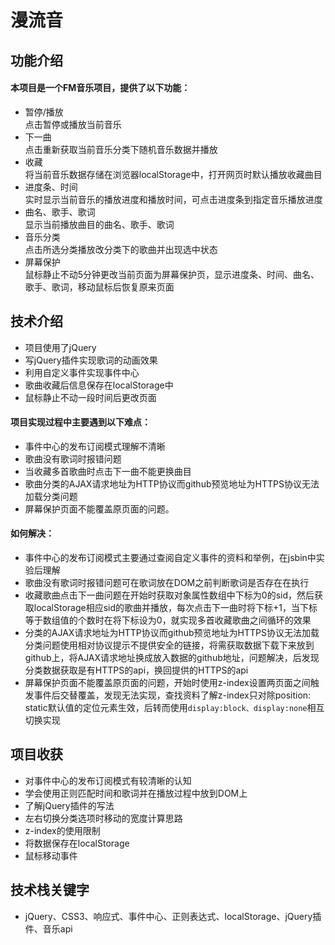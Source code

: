 # 漫流音

## 功能介绍
#### 本项目是一个FM音乐项目，提供了以下功能：
- 暂停/播放\
点击暂停或播放当前音乐
- 下一曲\
点击重新获取当前音乐分类下随机音乐数据并播放
- 收藏\
将当前音乐数据存储在浏览器localStorage中，打开网页时默认播放收藏曲目
- 进度条、时间\
实时显示当前音乐的播放进度和播放时间，可点击进度条到指定音乐播放进度
- 曲名、歌手、歌词\
显示当前播放曲目的曲名、歌手、歌词
- 音乐分类\
点击所选分类播放改分类下的歌曲并出现选中状态
- 屏幕保护\
鼠标静止不动5分钟更改当前页面为屏幕保护页，显示进度条、时间、曲名、歌手、歌词，移动鼠标后恢复原来页面

## 技术介绍
- 项目使用了jQuery
- 写jQuery插件实现歌词的动画效果
- 利用自定义事件实现事件中心
- 歌曲收藏后信息保存在localStorage中
- 鼠标静止不动一段时间后更改页面
#### 项目实现过程中主要遇到以下难点：
- 事件中心的发布订阅模式理解不清晰
- 歌曲没有歌词时报错问题
- 当收藏多首歌曲时点击下一曲不能更换曲目
- 歌曲分类的AJAX请求地址为HTTP协议而github预览地址为HTTPS协议无法加载分类问题
- 屏幕保护页面不能覆盖原页面的问题。
#### 如何解决：
- 事件中心的发布订阅模式主要通过查阅自定义事件的资料和举例，在jsbin中实验后理解
- 歌曲没有歌词时报错问题可在歌词放在DOM之前判断歌词是否存在在执行
- 收藏歌曲点击下一曲问题在开始时获取对象属性数组中下标为0的sid，然后获取localStorage相应sid的歌曲并播放，每次点击下一曲时将下标+1，当下标等于数组值的个数时在将下标设为0，就实现多首收藏歌曲之间循环的效果
- 分类的AJAX请求地址为HTTP协议而github预览地址为HTTPS协议无法加载分类问题使用相对协议提示不提供安全的链接，将需获取数据下载下来放到github上，将AJAX请求地址换成放入数据的github地址，问题解决，后发现分类数据获取是有HTTPS的api，换回提供的HTTPS的api
- 屏幕保护页面不能覆盖原页面的问题，开始时使用z-index设置两页面之间触发事件后交替覆盖，发现无法实现，查找资料了解z-index只对除position: static默认值的定位元素生效，后转而使用```display:block、display:none```相互切换实现

## 项目收获
- 对事件中心的发布订阅模式有较清晰的认知
- 学会使用正则匹配时间和歌词并在播放过程中放到DOM上
- 了解jQuery插件的写法
- 左右切换分类选项时移动的宽度计算思路
- z-index的使用限制
- 将数据保存在localStorage
- 鼠标移动事件

## 技术栈关键字
 - jQuery、CSS3、响应式、事件中心、正则表达式、localStorage、jQuery插件、音乐api
